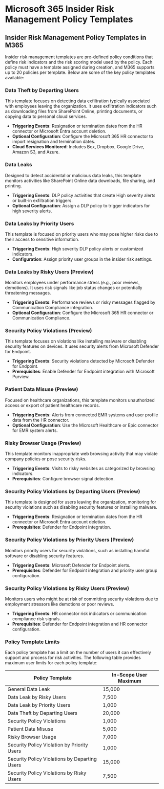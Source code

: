 # Microsoft 365 Insider Risk Management Policy Templates

## Insider Risk Management Policy Templates in M365

Insider risk management templates are pre-defined policy conditions that define risk indicators and the risk scoring model used by the policy. Each policy must have a template assigned during creation, and M365 supports up to 20 policies per template. Below are some of the key policy templates available:

### **Data Theft by Departing Users**

This template focuses on detecting data exfiltration typically associated with employees leaving the organization. It uses exfiltration indicators such as downloading files from SharePoint Online, printing documents, or copying data to personal cloud services.

* **Triggering Events**: Resignation or termination dates from the HR connector or Microsoft Entra account deletion.
* **Optional Configuration**: Configure the Microsoft 365 HR connector to import resignation and termination dates.
* **Cloud Services Monitored**: Includes Box, Dropbox, Google Drive, Amazon S3, and Azure.

### **Data Leaks**

Designed to detect accidental or malicious data leaks, this template monitors activities like SharePoint Online data downloads, file sharing, and printing.

* **Triggering Events**: DLP policy activities that create High severity alerts or built-in exfiltration triggers.
* **Optional Configuration**: Assign a DLP policy to trigger indicators for high severity alerts.

### **Data Leaks by Priority Users**

This template is focused on priority users who may pose higher risks due to their access to sensitive information.

* **Triggering Events**: High severity DLP policy alerts or customized indicators.
* **Configuration**: Assign priority user groups in the insider risk settings.

### **Data Leaks by Risky Users (Preview)**

Monitors employees under performance stress (e.g., poor reviews, demotions). It uses risk signals like job status changes or potentially threatening messages.

* **Triggering Events**: Performance reviews or risky messages flagged by Communication Compliance integration.
* **Optional Configuration**: Configure the Microsoft 365 HR connector or Communication Compliance.

### **Security Policy Violations (Preview)**

This template focuses on violations like installing malware or disabling security features on devices. It uses security alerts from Microsoft Defender for Endpoint.

* **Triggering Events**: Security violations detected by Microsoft Defender for Endpoint.
* **Prerequisites**: Enable Defender for Endpoint integration with Microsoft Purview.

### **Patient Data Misuse (Preview)**

Focused on healthcare organizations, this template monitors unauthorized access or export of patient healthcare records.

* **Triggering Events**: Alerts from connected EMR systems and user profile data from the HR connector.
* **Optional Configuration**: Use the Microsoft Healthcare or Epic connector for EMR system alerts.

### **Risky Browser Usage (Preview)**

This template monitors inappropriate web browsing activity that may violate company policies or pose security risks.

* **Triggering Events**: Visits to risky websites as categorized by browsing indicators.
* **Prerequisites**: Configure browser signal detection.

### **Security Policy Violations by Departing Users (Preview)**

This template is designed for users leaving the organization, monitoring for security violations such as disabling security features or installing malware.

* **Triggering Events**: Resignation or termination dates from the HR connector or Microsoft Entra account deletion.
* **Prerequisites**: Defender for Endpoint integration.

### **Security Policy Violations by Priority Users (Preview)**

Monitors priority users for security violations, such as installing harmful software or disabling security features.

* **Triggering Events**: Microsoft Defender for Endpoint alerts.
* **Prerequisites**: Defender for Endpoint integration and priority user group configuration.

### **Security Policy Violations by Risky Users (Preview)**

Monitors users who might be at risk of committing security violations due to employment stressors like demotions or poor reviews.

* **Triggering Events**: HR connector risk indicators or communication compliance risk signals.
* **Prerequisites**: Defender for Endpoint integration and HR connector configuration.

### Policy Template Limits

Each policy template has a limit on the number of users it can effectively support and process for risk activities. The following table provides maximum user limits for each policy template:

| **Policy Template**                           | **In-Scope User Maximum** |
| --------------------------------------------- | ------------------------- |
| General Data Leak                             | 15,000                    |
| Data Leak by Risky Users                      | 7,500                     |
| Data Leak by Priority Users                   | 1,000                     |
| Data Theft by Departing Users                 | 20,000                    |
| Security Policy Violations                    | 1,000                     |
| Patient Data Misuse                           | 5,000                     |
| Risky Browser Usage                           | 7,000                     |
| Security Policy Violation by Priority Users   | 1,000                     |
| Security Policy Violations by Departing Users | 15,000                    |
| Security Policy Violations by Risky Users     | 7,500                     |

